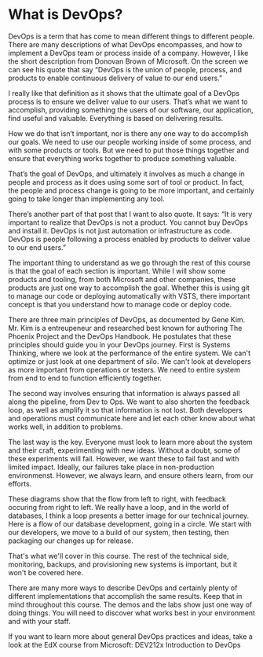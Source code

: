 # What is DevOps?

DevOps is a term that has come to mean different things to different people. There are many descriptions of what DevOps encompasses, and how to implement a DevOps team or process inside of a company. However, I like the short description from Donovan Brown of Microsoft. On the screen we can see his quote that say “DevOps is the union of people, process, and products to enable continuous delivery of value to our end users.”

I really like that definition as it shows that the ultimate goal of a DevOps process is to ensure we deliver value to our users. That’s what we want to accomplish, providing something the users of our software, our application, find useful and valuable. Everything is based on delivering results.

How we do that isn’t important, nor is there any one way to do accomplish our goals. We need to use our people working inside of some process, and with some products or tools. But we need to put those things together and ensure that everything works together to produce something valuable.

That’s the goal of DevOps, and ultimately it involves as much a change in people and process as it does using some sort of tool or product. In fact, the people and process change is going to be more important, and certainly going to take longer than implementing any tool.

There’s another part of that post that I want to also quote. It says:
“It is very important to realize that DevOps is not a product.  You cannot buy DevOps and install it.  DevOps is not just automation or infrastructure as code.  DevOps is people following a process enabled by products to deliver value to our end users.”

The important thing to understand as we go through the rest of this course is that the goal of each section is important. While I will show some products and tooling, from both Microsoft and other companies, these products are just one way to accomplish the goal. Whether this is using git to manage our code or deploying automatically with VSTS, there important concept is that you understand how to manage code or deploy code.

There are three main principles of DevOps, as documented by Gene Kim. Mr. Kim is a entreupeneur and researched best known for authoring The Phoenix Project and the DevOps Handbook. He postulates that these principles should guide you in your DevOps journey. First is Systems Thinking, where we look at the performance of the entire system. We can't optimize or just look at one department of silo. We can't look at developers as more important from operations or testers. We need to entire system from end to end to function efficiently together.

The second way involves ensuring that information is always passed all along the pipeline, from Dev to Ops. We want to also shorten the feedback loop, as well as amplify it so that information is not lost. Both developers and operations must communicate here and let each other know about what works well, in addition to problems.

The last way is the key. Everyone must look to learn more about the system and their craft, experimenting with new ideas. Without a doubt, some of these experiments will fail. However, we want these to fail fast and with limited impact. Ideally, our failures take place in non-production environmenst. However, we always learn, and ensure others learn, from our efforts.  

These diagrams show that the flow from left to right, with feedback occuring from right to left. We really have a loop, and in the world of databases, I think a loop presents a better image for our technical journey. Here is a flow of our database development, going in a circle. We start with our developers, we move to a build of our system, then testing, then packaging our changes up for release.

That's what we'll cover in this course. The rest of the technical side, monitoring, backups, and provisioning new systems is important, but it won't be covered here.

There are many more ways to describe DevOps and certainly plenty of different implementations that accomplish the same results. Keep that in mind throughout this course. The demos and the labs show just one way of doing things. You will need to discover what works best in your environment and with your staff.

If you want to learn more about general DevOps practices and ideas, take a look at the EdX course from Microsoft: DEV212x Introduction to DevOps
